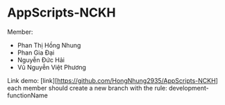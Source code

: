 # AppScripts-NCKH
Member:
- Phan Thị Hồng Nhung
- Phan Gia Đại
- Nguyễn Đức Hải
- Vũ Nguyễn Việt Phương

Link demo: [link][https://github.com/HongNhung2935/AppScripts-NCKH]
each member should create a new branch with the rule: development-functionName
